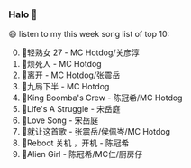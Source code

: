 

### Halo 👋

😄 listen to my this week song list of top 10:

0. 🌈轻熟女 27 - MC Hotdog/关彦淳
1. 🌈烦死人 - MC Hotdog
2. 🌈离开 - MC Hotdog/张震岳
3. 🌈九局下半 - MC Hotdog
4. 🌈King Boomba's Crew - 陈冠希/MC Hotdog
5. 🌈Life's A Struggle - 宋岳庭
6. 🌈Love Song - 宋岳庭
7. 🌈就让这首歌 - 张震岳/侯佩岑/MC Hotdog
8. 🌈Reboot 关机 ，开机 - 陈冠希
9. 🌈Alien Girl - 陈冠希/MC仁/厨房仔

